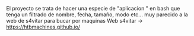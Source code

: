 
El proyecto se trata de hacer una especie de "aplicacion " en bash que tenga un filtrado de nombre, fecha, tamaño, modo etc...
muy parecido a la web de s4vitar para bucar por maquinas 
Web s4vitar -> https://htbmachines.github.io/